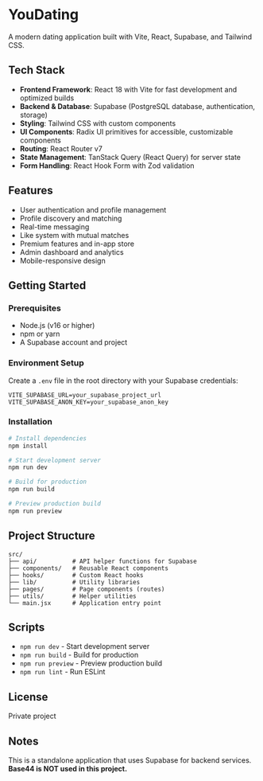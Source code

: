 # YouDating

A modern dating application built with Vite, React, Supabase, and Tailwind CSS.

## Tech Stack

- **Frontend Framework**: React 18 with Vite for fast development and optimized builds
- **Backend & Database**: Supabase (PostgreSQL database, authentication, storage)
- **Styling**: Tailwind CSS with custom components
- **UI Components**: Radix UI primitives for accessible, customizable components
- **Routing**: React Router v7
- **State Management**: TanStack Query (React Query) for server state
- **Form Handling**: React Hook Form with Zod validation

## Features

- User authentication and profile management
- Profile discovery and matching
- Real-time messaging
- Like system with mutual matches
- Premium features and in-app store
- Admin dashboard and analytics
- Mobile-responsive design

## Getting Started

### Prerequisites

- Node.js (v16 or higher)
- npm or yarn
- A Supabase account and project

### Environment Setup

Create a `.env` file in the root directory with your Supabase credentials:

```env
VITE_SUPABASE_URL=your_supabase_project_url
VITE_SUPABASE_ANON_KEY=your_supabase_anon_key
```

### Installation

```bash
# Install dependencies
npm install

# Start development server
npm run dev

# Build for production
npm run build

# Preview production build
npm run preview
```

## Project Structure

```
src/
├── api/          # API helper functions for Supabase
├── components/   # Reusable React components
├── hooks/        # Custom React hooks
├── lib/          # Utility libraries
├── pages/        # Page components (routes)
├── utils/        # Helper utilities
└── main.jsx      # Application entry point
```

## Scripts

- `npm run dev` - Start development server
- `npm run build` - Build for production
- `npm run preview` - Preview production build
- `npm run lint` - Run ESLint

## License

Private project

## Notes

This is a standalone application that uses Supabase for backend services. **Base44 is NOT used in this project.**

